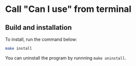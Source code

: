 # Call "Can I use" from terminal

## Build and installation

To install, run the command below:

```bash
make install
```

You can uninstall the program by runnning `make uninstall`.
